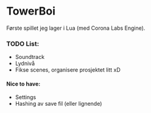 # TowerBoi
Første spillet jeg lager i Lua (med Corona Labs Engine).


### TODO List:
* Soundtrack
* Lydnivå
* Fikse scenes, organisere prosjektet litt xD

#### Nice to have:
* Settings
* Hashing av save fil (eller lignende)
